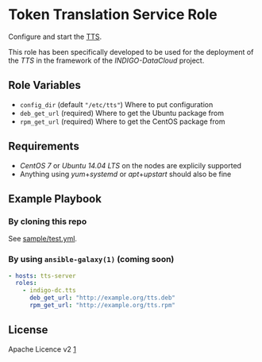 Token Translation Service Role
==============================

Configure and start the [TTS](https://github.com/indigo-dc/tts).

This role has been specifically developed to be used for the deployment of the *TTS* in the framework of the *INDIGO-DataCloud* project.

Role Variables
--------------

 - `config_dir` (default `"/etc/tts"`) Where to put configuration
 - `deb_get_url` (required) Where to get the Ubuntu package from
 - `rpm_get_url` (required) Where to get the CentOS package from

Requirements
------------
 - *CentOS 7* or *Ubuntu 14.04 LTS* on the nodes are explicily supported
 - Anything using *yum*+*systemd* or *apt*+*upstart* should also be fine

Example Playbook
----------------

### By cloning this repo
See [sample/test.yml](https://github.com/indigo-dc/ansible-role-tts/tree/master/sample/test.yml).

### By using `ansible-galaxy(1)` (coming soon)
```yaml
- hosts: tts-server
  roles:
    - indigo-dc.tts
      deb_get_url: "http://example.org/tts.deb"
      rpm_get_url: "http://example.org/tts.rpm"
```

License
-------

Apache Licence v2 [1]

[1]: http://www.apache.org/licenses/LICENSE-2.0

